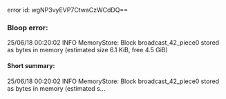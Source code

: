 error id: wgNP3vyEVP7CtwaCzWCdDQ==
### Bloop error:

25/06/18 00:20:02 INFO MemoryStore: Block broadcast_42_piece0 stored as bytes in memory (estimated size 6.1 KiB, free 4.5 GiB)
#### Short summary: 

25/06/18 00:20:02 INFO MemoryStore: Block broadcast_42_piece0 stored as bytes in memory (estimated s...